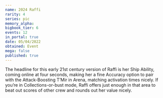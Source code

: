 ```yaml
---
name: 2024 Raffi
rarity: 4
series: pic
memory_alpha:
bigbook_tier: 6
events: 12
in_portal: true
date: 05/04/2022
obtained: Event
mega: false
published: true
---
```


The headline for this early 21st century version of Raffi is her Ship Ability, coming online at four seconds, making her a fine Accuracy option to pair with the Attack-Boosting T’Mir in Arena, matching activation times nicely. If you’re in Collections-or-bust mode, Raffi offers just enough in that area to beat out scores of other crew and rounds out her value nicely.
